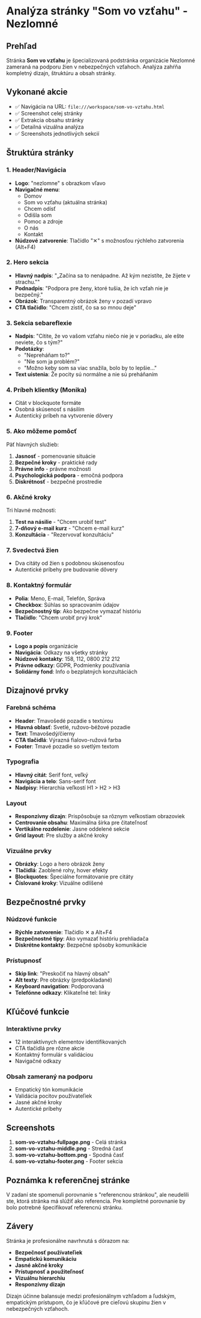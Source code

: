# Analýza stránky "Som vo vzťahu" - Nezlomné

## Prehľad
Stránka **Som vo vzťahu** je špecializovaná podstránka organizácie Nezlomné zameraná na podporu žien v nebezpečných vzťahoch. Analýza zahŕňa kompletný dizajn, štruktúru a obsah stránky.

## Vykonané akcie
- ✅ Navigácia na URL: `file:///workspace/som-vo-vztahu.html`
- ✅ Screenshot celej stránky
- ✅ Extrakcia obsahu stránky
- ✅ Detailná vizuálna analýza
- ✅ Screenshots jednotlivých sekcií

## Štruktúra stránky

### 1. Header/Navigácia
- **Logo**: "nezlomne" s obrazkom vľavo
- **Navigačné menu**: 
  - Domov
  - Som vo vzťahu (aktuálna stránka)
  - Chcem odísť
  - Odišla som
  - Pomoc a zdroje
  - O nás
  - Kontakt
- **Núdzové zatvorenie**: Tlačidlo "✕" s možnosťou rýchleho zatvorenia (Alt+F4)

### 2. Hero sekcia
- **Hlavný nadpis**: "„Začína sa to nenápadne. Až kým nezistíte, že žijete v strachu.""
- **Podnadpis**: "Podpora pre ženy, ktoré tušia, že ich vzťah nie je bezpečný."
- **Obrázok**: Transparentný obrázok ženy v pozadí vpravo
- **CTA tlačidlo**: "Chcem zistiť, čo sa so mnou deje"

### 3. Sekcia sebareflexie
- **Nadpis**: "Cítite, že vo vašom vzťahu niečo nie je v poriadku, ale ešte neviete, čo s tým?"
- **Podotázky**:
  - "Nepreháňam to?"
  - "Nie som ja problém?"
  - "Možno keby som sa viac snažila, bolo by to lepšie…"
- **Text uistenia**: Že pocity sú normálne a nie sú preháňaním

### 4. Príbeh klientky (Monika)
- Citát v blockquote formáte
- Osobná skúsenosť s násilím
- Autentický príbeh na vytvorenie dôvery

### 5. Ako môžeme pomôcť
Päť hlavných služieb:
1. **Jasnosť** - pomenovanie situácie
2. **Bezpečné kroky** - praktické rady
3. **Právne info** - právne možnosti
4. **Psychologická podpora** - emočná podpora
5. **Diskrétnosť** - bezpečné prostredie

### 6. Akčné kroky
Tri hlavné možnosti:
1. **Test na násilie** - "Chcem urobiť test"
2. **7-dňový e-mail kurz** - "Chcem e-mail kurz"
3. **Konzultácia** - "Rezervovať konzultáciu"

### 7. Svedectvá žien
- Dva citáty od žien s podobnou skúsenosťou
- Autentické príbehy pre budovanie dôvery

### 8. Kontaktný formulár
- **Polia**: Meno, E-mail, Telefón, Správa
- **Checkbox**: Súhlas so spracovaním údajov
- **Bezpečnostný tip**: Ako bezpečne vymazať históriu
- **Tlačidlo**: "Chcem urobiť prvý krok"

### 9. Footer
- **Logo a popis** organizácie
- **Navigácia**: Odkazy na všetky stránky
- **Núdzové kontakty**: 158, 112, 0800 212 212
- **Právne odkazy**: GDPR, Podmienky používania
- **Solidárny fond**: Info o bezplatných konzultáciách

## Dizajnové prvky

### Farebná schéma
- **Header**: Tmavošedé pozadie s textúrou
- **Hlavná oblasť**: Svetlé, ružovo-béžové pozadie
- **Text**: Tmavošedý/čierny
- **CTA tlačidlá**: Výrazná fialovo-ružová farba
- **Footer**: Tmavé pozadie so svetlým textom

### Typografia
- **Hlavný citát**: Serif font, veľký
- **Navigácia a telo**: Sans-serif font
- **Nadpisy**: Hierarchia veľkostí H1 > H2 > H3

### Layout
- **Responzívny dizajn**: Prispôsobuje sa rôznym veľkostiam obrazoviek
- **Centrovanie obsahu**: Maximálna šírka pre čitateľnosť
- **Vertikálne rozdelenie**: Jasne oddelené sekcie
- **Grid layout**: Pre služby a akčné kroky

### Vizuálne prvky
- **Obrázky**: Logo a hero obrázok ženy
- **Tlačidlá**: Zaoblené rohy, hover efekty
- **Blockquotes**: Špeciálne formátovanie pre citáty
- **Číslované kroky**: Vizuálne odlíšené

## Bezpečnostné prvky

### Núdzové funkcie
- **Rýchle zatvorenie**: Tlačidlo ✕ a Alt+F4
- **Bezpečnostné tipy**: Ako vymazať históriu prehliadača
- **Diskrétne kontakty**: Bezpečné spôsoby komunikácie

### Prístupnosť
- **Skip link**: "Preskočiť na hlavný obsah"
- **Alt texty**: Pre obrázky (predpokladané)
- **Keyboard navigation**: Podporovaná
- **Telefónne odkazy**: Klikateľné tel: linky

## Kľúčové funkcie

### Interaktívne prvky
- 12 interaktívnych elementov identifikovaných
- CTA tlačidlá pre rôzne akcie
- Kontaktný formulár s validáciou
- Navigačné odkazy

### Obsah zameraný na podporu
- Empatický tón komunikácie
- Validácia pocitov používateľiek
- Jasné akčné kroky
- Autentické príbehy

## Screenshots
1. **som-vo-vztahu-fullpage.png** - Celá stránka
2. **som-vo-vztahu-middle.png** - Stredná časť
3. **som-vo-vztahu-bottom.png** - Spodná časť
4. **som-vo-vztahu-footer.png** - Footer sekcia

## Poznámka k referenčnej stránke
V zadaní ste spomenuli porovnanie s "referencnou stránkou", ale neudelili ste, ktorá stránka má slúžiť ako referencia. Pre kompletné porovnanie by bolo potrebné špecifikovať referencnú stránku.

## Závery
Stránka je profesionálne navrhnutá s dôrazom na:
- **Bezpečnosť používateľiek**
- **Empatickú komunikáciu**
- **Jasné akčné kroky**
- **Prístupnosť a použiteľnosť**
- **Vizuálnu hierarchiu**
- **Responzívny dizajn**

Dizajn účinne balansuje medzi profesionálnym vzhľadom a ľudským, empatickým prístupom, čo je kľúčové pre cieľovú skupinu žien v nebezpečných vzťahoch.
